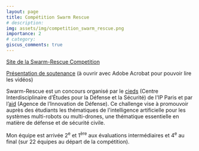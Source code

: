 ```yaml
---
layout: page
title: Compétition Swarm Rescue
# description: 
img: assets/img/competition_swarm_rescue.png
importance: 2
# category: 
giscus_comments: true
---
```


[Site de la Swarm-Rescue Competition](https://emmanuel-battesti.github.io/swarm-rescue-website/)

[Présentation de soutenance](/assets/pdf/swarm_rescue.pdf) (à ouvrir avec Adobe Acrobat pour pouvoir lire les vidéos)

Swarm-Rescue est un concours organisé par le [<span class="capitales">cieds</span>](https://www.ip-paris.fr/recherche/centres-interdisciplinaires/cieds-centre-interdisciplinaire-detudes-pour-la-defense-et-la-securite) (Centre Interdisciplinaire d’Études pour la Défense et la Sécurité) de l'IP Paris et par l’[<span class="capitales">aid</span>](https://www.defense.gouv.fr/aid) (Agence de l’Innovation de Défense). Ce challenge vise à promouvoir auprès des étudiants les thématiques de l'intelligence artificielle pour les systèmes multi-robots ou multi-drones, une thématique essentielle en matière de défense et de sécurité civile.

Mon équipe est arrivée 2<sup>e</sup> et 1<sup>ère</sup> aux évaluations intermédiaires et 4<sup>e</sup> au final (sur 22 équipes au départ de la compétition).